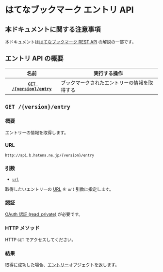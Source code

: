 # はてなブックマーク エントリ API

## 本ドキュメントに関する注意事項 <a name="notice"></a>

本ドキュメントは[はてなブックマーク REST API](../rest.md) の解説の一部です。

## エントリ API の概要 <a name="summary"></a>

<table>
  <thead>
    <tr>
      <th>名前</th>
      <th>実行する操作</th>
    </tr>
  </thead>
  <tbody>
    <tr>
      <th><a href="#get_entry"><code>GET /{version}/entry</code></a></th>
      <td>ブックマークされたエントリーの情報を取得する</td>
    </tr>
  </tbody>
</table>

## `GET /{version}/entry` <a name="get_entry"></a>

### 概要 <a name="get_entry_summary"></a>

エントリーの情報を取得します。

### URL <a name="get_entry_url"></a>

```
http://api.b.hatena.ne.jp/{version}/entry
```

### 引数 <a name="get_entry_parameters"></a>

 * <a href="#get_entry_parameter_url"><code>url</code></a>

取得したいエントリーの [URL](datatypes.md#url) を <a name="get_my_bookmark_parameter_url"><dfn><code>url</code></dfn></a> 引数に指定します。

### 認証 <a name="get_entry_authorization"></a>

[OAuth 認証 (read_private)](../rest.md#authorization) が必要です。

### HTTP メソッド <a name="get_entry_http_method"></a>

HTTP `GET` でアクセスしてください。

### 結果 <a name="get_entry_response"></a>

取得に成功した場合、[エントリー](datatypes.md#entry)オブジェクトを返します。

